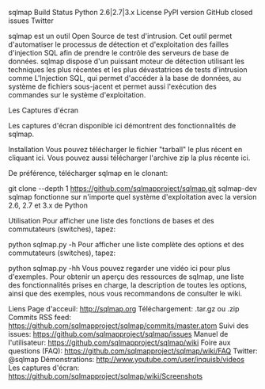 sqlmap
Build Status Python 2.6|2.7|3.x License PyPI version GitHub closed issues Twitter

sqlmap est un outil Open Source de test d'intrusion. Cet outil permet d'automatiser le processus de détection et d'exploitation des failles d'injection SQL afin de prendre le contrôle des serveurs de base de données. sqlmap dispose d'un puissant moteur de détection utilisant les techniques les plus récentes et les plus dévastatrices de tests d'intrusion comme L'Injection SQL, qui permet d'accéder à la base de données, au système de fichiers sous-jacent et permet aussi l'exécution des commandes sur le système d'exploitation.

Les Captures d'écran

Les captures d'écran disponible ici démontrent des fonctionnalités de sqlmap.

Installation
Vous pouvez télécharger le fichier "tarball" le plus récent en cliquant ici. Vous pouvez aussi télécharger l'archive zip la plus récente ici.

De préférence, télécharger sqlmap en le clonant:

git clone --depth 1 https://github.com/sqlmapproject/sqlmap.git sqlmap-dev
sqlmap fonctionne sur n'importe quel système d'exploitation avec la version 2.6, 2.7 et 3.x de Python

Utilisation
Pour afficher une liste des fonctions de bases et des commutateurs (switches), tapez:

python sqlmap.py -h
Pour afficher une liste complète des options et des commutateurs (switches), tapez:

python sqlmap.py -hh
Vous pouvez regarder une vidéo ici pour plus d'exemples. Pour obtenir un aperçu des ressources de sqlmap, une liste des fonctionnalités prises en charge, la description de toutes les options, ainsi que des exemples, nous vous recommandons de consulter le wiki.

Liens
Page d'acceuil: http://sqlmap.org
Téléchargement: .tar.gz ou .zip
Commits RSS feed: https://github.com/sqlmapproject/sqlmap/commits/master.atom
Suivi des issues: https://github.com/sqlmapproject/sqlmap/issues
Manuel de l'utilisateur: https://github.com/sqlmapproject/sqlmap/wiki
Foire aux questions (FAQ): https://github.com/sqlmapproject/sqlmap/wiki/FAQ
Twitter: @sqlmap
Démonstrations: http://www.youtube.com/user/inquisb/videos
Les captures d'écran: https://github.com/sqlmapproject/sqlmap/wiki/Screenshots
